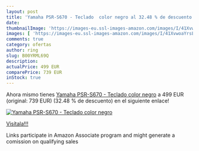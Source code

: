 ```yaml
---
layout: post
title: 'Yamaha PSR-S670 - Teclado  color negro al 32.48 % de descuento'
date: 
thumbnailImage: 'https://images-eu.ssl-images-amazon.com/images/I/41XvwoaYrsL._SL200_.jpg'
images: [ 'https://images-eu.ssl-images-amazon.com/images/I/41XvwoaYrsL._SL200_.jpg' ]
comments: true
category: ofertas
author: ring
slug: B00YRML69Q
description:
actualPrice: 499 EUR
comparePrice: 739 EUR
inStock: true
---
```


Ahora mismo tienes [Yamaha PSR-S670 - Teclado  color negro](https://www.amazon.es/dp/B00YRML69Q/?tag=tolees-21) a 499 EUR (original: 739 EUR) (32.48 %  de descuento) en el siguiente enlace!

[![Yamaha PSR-S670 - Teclado  color negro](https://images-eu.ssl-images-amazon.com/images/I/41XvwoaYrsL._SL200_.jpg)](https://www.amazon.es/dp/B00YRML69Q/?tag=tolees-21)

[Visítala!!!](https://www.amazon.es/dp/B00YRML69Q/?tag=tolees-21)

Links participate in Amazon Associate program and might generate a comission on qualifying sales
